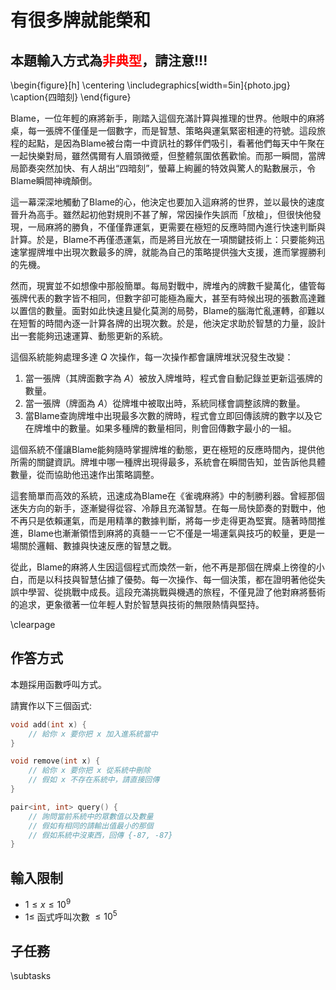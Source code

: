 # 有很多牌就能榮和

## 本題輸入方式為<font color = "red">非典型</font>，請注意!!!

\begin{figure}[h]
\centering
\includegraphics[width=5in]{photo.jpg}
\caption{四暗刻}
\end{figure}

Blame，一位年輕的麻將新手，剛踏入這個充滿計算與推理的世界。他眼中的麻將桌，每一張牌不僅僅是一個數字，而是智慧、策略與運氣緊密相連的符號。這段旅程的起點，是因為Blame被台南一中資訊社的夥伴們吸引，看著他們每天中午聚在一起快樂對局，雖然偶爾有人眉頭微蹙，但整體氛圍依舊歡愉。而那一瞬間，當牌局節奏突然加快、有人胡出“四暗刻”，螢幕上絢麗的特效與驚人的點數展示，令Blame瞬間神魂顛倒。

這一幕深深地觸動了Blame的心，他決定也要加入這麻將的世界，並以最快的速度晉升為高手。雖然起初他對規則不甚了解，常因操作失誤而「放槍」，但很快他發現，一局麻將的勝負，不僅僅靠運氣，更需要在極短的反應時間內進行快速判斷與計算。於是，Blame不再僅憑運氣，而是將目光放在一項關鍵技術上：只要能夠迅速掌握牌堆中出現次數最多的牌，就能為自己的策略提供強大支援，進而掌握勝利的先機。

然而，現實並不如想像中那般簡單。每局對戰中，牌堆內的牌數千變萬化，儘管每張牌代表的數字皆不相同，但數字卻可能極為龐大，甚至有時候出現的張數高達難以置信的數量。面對如此快速且變化莫測的局勢，Blame的腦海忙亂運轉，卻難以在短暫的時間內逐一計算各牌的出現次數。於是，他決定求助於智慧的力量，設計出一套能夠迅速運算、動態更新的系統。

這個系統能夠處理多達 $Q$ 次操作，每一次操作都會讓牌堆狀況發生改變：  

1. 當一張牌（其牌面數字為 $A$）被放入牌堆時，程式會自動記錄並更新這張牌的數量。  
2. 當一張牌（牌面為 $A$）從牌堆中被取出時，系統同樣會調整該牌的數量。  
3. 當Blame查詢牌堆中出現最多次數的牌時，程式會立即回傳該牌的數字以及它在牌堆中的數量。如果多種牌的數量相同，則會回傳數字最小的一組。

這個系統不僅讓Blame能夠隨時掌握牌堆的動態，更在極短的反應時間內，提供他所需的關鍵資訊。牌堆中哪一種牌出現得最多，系統會在瞬間告知，並告訴他具體數量，從而協助他迅速作出策略調整。

這套簡單而高效的系統，迅速成為Blame在《雀魂麻將》中的制勝利器。曾經那個迷失方向的新手，逐漸變得從容、冷靜且充滿智慧。在每一局快節奏的對戰中，他不再只是依賴運氣，而是用精準的數據判斷，將每一步走得更為堅實。隨著時間推進，Blame也漸漸領悟到麻將的真髓㇐㇐它不僅是一場運氣與技巧的較量，更是一場關於邏輯、數據與快速反應的智慧之戰。

從此，Blame的麻將人生因這個程式而煥然一新，他不再是那個在牌桌上徬徨的小白，而是以科技與智慧佔據了優勢。每一次操作、每一個決策，都在證明著他從失誤中學習、從挑戰中成長。這段充滿挑戰與機遇的旅程，不僅見證了他對麻將藝術的追求，更象徵著一位年輕人對於智慧與技術的無限熱情與堅持。

\clearpage

## 作答方式
本題採用函數呼叫方式。

請實作以下三個函式:

```cpp
void add(int x) {
    // 給你 x 要你把 x 加入進系統當中
}
```

```cpp
void remove(int x) {
    // 給你 x 要你把 x 從系統中刪除
    // 假如 x 不存在系統中，請直接回傳
}
```

```cpp
pair<int, int> query() {
    // 詢問當前系統中的眾數值以及數量
    // 假如有相同的請輸出值最小的那個
    // 假如系統中沒東西，回傳 {-87, -87}
}
```

## 輸入限制
 - $1 \le x \le 10^9$
 - $1 \le$ 函式呼叫次數 $\le 10^5$

## 子任務
\subtasks